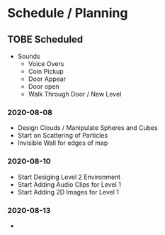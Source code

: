 # Schedule / Planning

## TOBE Scheduled
- Sounds
	- Voice Overs
	- Coin Pickup
	- Door Appear
	- Door open
	- Walk Through Door / New Level

### 2020-08-08
- Design Clouds / Manipulate Spheres and Cubes
- Start on Scattering of Particles
- Invisible Wall for edges of map

### 2020-08-10
- Start Desiging Level 2 Environment
- Start Adding Audio Clips for Level 1
- Start Adding 2D Images for Level 1

### 2020-08-13
- 
